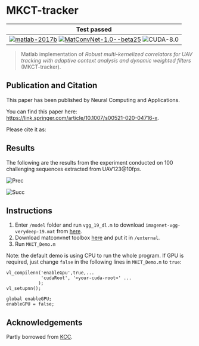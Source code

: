 # MKCT-tracker

| **Test passed**                                              |
| ------------------------------------------------------------ |
| [![matlab-2017b](https://img.shields.io/badge/matlab-2017b-yellow.svg)](https://www.mathworks.com/products/matlab.html) [![MatConvNet-1.0--beta25](https://img.shields.io/badge/MatConvNet-1.0--beta25%20-blue.svg)](http://www.vlfeat.org/matconvnet/download/matconvnet-1.0-beta25.tar.gz) ![CUDA-8.0](https://img.shields.io/badge/CUDA-8.0-green.svg) |

> Matlab implementation of *Robust multi-kernelized correlators for UAV tracking with adaptive context analysis and dynamic weighted filters* (MKCT-tracker).

## Publication and Citation

This paper has been published by Neural Computing and Applications.

You can find this paper here: https://link.springer.com/article/10.1007/s00521-020-04716-x.

Please cite it as:


## Results

The following are the results from the experiment conducted on 100 challenging sequences extracted from UAV123@10fps.

![Prec](./result/Prec.png)

![Succ](./result/Succ.png)

## Instructions

1. Enter `/model` folder and run `vgg_19_dl.m` to download `imagenet-vgg-verydeep-19.mat` from [here](http://www.vlfeat.org/matconvnet/models/imagenet-vgg-verydeep-19.mat).
2. Download matconvnet toolbox [here](http://www.vlfeat.org/matconvnet/download/matconvnet-1.0-beta25.tar.gz) and put it in `/external`.
3. Run `MKCT_Demo.m`

Note: the default demo is using CPU to run the whole program. If GPU is required, just change `false` in the following lines in `MKCT_Demo.m` to `true`:

```
vl_compilenn('enableGpu',true,... 
             'cudaRoot', '<your-cuda-root>' ...
            );
vl_setupnn();

global enableGPU;
enableGPU = false;
```

## Acknowledgements

Partly borrowed from [KCC](https://github.com/wang-chen/KCC/tree/master/tracking).
